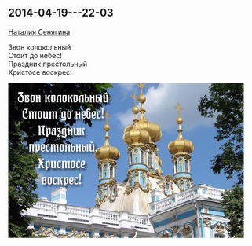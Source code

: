 ## 2014-04-19---22-03

[Наталия Сенягина](https://vk.com/id33862652)

Звон колокольный<br />
Стоит до небес!<br />
Праздник престольный<br />
Христосе воскрес!

![2014-04-19---22-03.jpg](2014-04-19---22-03.jpg)
